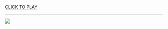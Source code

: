 
<a href="https://premium76.site?title=good_games_unblocked&ref=13M">CLICK TO PLAY</a></h3>
<hr>

<a href="https://premium76.site?title=good_games_unblocked&ref=13M"><img src="https://clearcache.store/games.png"></a>


